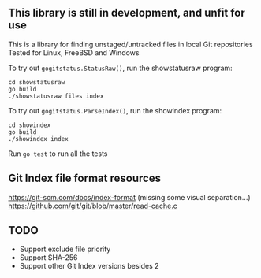 ## This library is still in development, and unfit for use
This is a library for finding unstaged/untracked files in local Git repositories\
Tested for Linux, FreeBSD and Windows

To try out `gogitstatus.StatusRaw()`, run the showstatusraw program:
```console
cd showstatusraw
go build
./showstatusraw files index
```

To try out `gogitstatus.ParseIndex()`, run the showindex program:
```console
cd showindex
go build
./showindex index
```

Run `go test` to run all the tests

## Git Index file format resources
https://git-scm.com/docs/index-format (missing some visual separation...)\
https://github.com/git/git/blob/master/read-cache.c

## TODO
- Support exclude file priority
- Support SHA-256
- Support other Git Index versions besides 2
